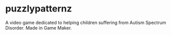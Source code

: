 # puzzlypatternz

A video game dedicated to helping children suffering from Autism Spectrum Disorder.
Made in Game Maker.
